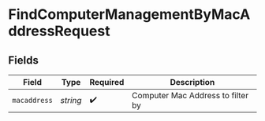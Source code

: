 # FindComputerManagementByMacAddressRequest


## Fields

| Field                             | Type                              | Required                          | Description                       |
| --------------------------------- | --------------------------------- | --------------------------------- | --------------------------------- |
| `macaddress`                      | *string*                          | :heavy_check_mark:                | Computer Mac Address to filter by |